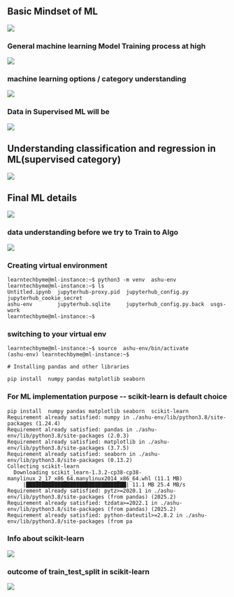 ## Basic Mindset of ML 

<img src="ml1.png">

### General machine learning Model Training process at high 

<img src="ml2.png">

### machine learning options / category understanding 

<img src="ml3.png">

### Data in Supervised ML will be 

<img src="ml4.png">

## Understanding classification and regression in ML(supervised category)

<img src="ml5.png">

## Final ML details 

<img src="ml6.png">

### data understanding before we try to Train to Algo 

<img src="ml7.png">

### Creating virtual environment 

```
learntechbyme@ml-instance:~$ python3 -m venv  ashu-env 
learntechbyme@ml-instance:~$ ls
Untitled.ipynb  jupyterhub-proxy.pid  jupyterhub_config.py       jupyterhub_cookie_secret
ashu-env        jupyterhub.sqlite     jupyterhub_config.py.back  usgs-work
learntechbyme@ml-instance:~$ 
```

### switching to your virtual env

```
learntechbyme@ml-instance:~$ source  ashu-env/bin/activate
(ashu-env) learntechbyme@ml-instance:~$ 

# Installing pandas and other libraries 

pip install  numpy pandas matplotlib seaborn 
```

### For ML implementation purpose -- scikit-learn is default choice

```
pip install  numpy pandas matplotlib seaborn  scikit-learn 
Requirement already satisfied: numpy in ./ashu-env/lib/python3.8/site-packages (1.24.4)
Requirement already satisfied: pandas in ./ashu-env/lib/python3.8/site-packages (2.0.3)
Requirement already satisfied: matplotlib in ./ashu-env/lib/python3.8/site-packages (3.7.5)
Requirement already satisfied: seaborn in ./ashu-env/lib/python3.8/site-packages (0.13.2)
Collecting scikit-learn
  Downloading scikit_learn-1.3.2-cp38-cp38-manylinux_2_17_x86_64.manylinux2014_x86_64.whl (11.1 MB)
     |████████████████████████████████| 11.1 MB 25.4 MB/s 
Requirement already satisfied: pytz>=2020.1 in ./ashu-env/lib/python3.8/site-packages (from pandas) (2025.2)
Requirement already satisfied: tzdata>=2022.1 in ./ashu-env/lib/python3.8/site-packages (from pandas) (2025.2)
Requirement already satisfied: python-dateutil>=2.8.2 in ./ashu-env/lib/python3.8/site-packages (from pa

```

### Info about scikit-learn 

<img src="sk.png">

### outcome of train_test_split in scikit-learn 
<img src="sk1.png">